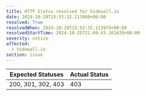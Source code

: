 ```yaml
---
title: HTTP Status resolved for hidewall.io
date: 2024-10-28T15:53:32.113960+00:00
resolved: True
resolvedWhen: 2024-10-28T15:53:32.113974+00:00
resolvedStartTime: 2024-10-25T21:09:43.161639+00:00
severity: notice
affected:
  - hidewall.io
section: issue
---
```


| Expected Statuses | Actual Status  |
|-------------------|----------------|
| 200, 301, 302, 403 | 403 |
